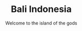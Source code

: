 ---
layout: product-travel-guides
slug: bali-indonesia
title: Bali Indonesia
subtitle: Welcome to the island of the gods
description: Lorem ipsum dolor sit amet consectetur adipisicing elit. Eum, id quod corporis magni ipsam omnis labore sit commodi cum. Quos, consequatur accusantium? Ut corporis qui architecto. Labore nisi alias placeat.
price: 25
featured-image: /uploads/travel/travel-6.jpg
gallery: 
  - image: /uploads/presets/ocean-blues-before-1.jpg
    alt-text: a short description
  - image: /uploads/presets/ocean-blues-before-2.jpg
    alt-text: a short description
  - image: /uploads/presets/ocean-blues-before-3.jpg
    alt-text: a short description
  - image: /uploads/presets/ocean-blues-before-4.jpg
    alt-text: a short description
  - image: /uploads/presets/ocean-blues-before-5.jpg
    alt-text: a short description
  - image: /uploads/presets/ocean-blues-before-6.jpg
    alt-text: a short description
table-of-contents: 
  - title: Where to eat
    description: This is an answer that's only shown when you click on it. 
  - title: Where to sleep
    description: This is an answer that's only shown when you click on it. 
  - title: Where to play
    description: This is an answer that's only shown when you click on it. 
  - title: Where to drink
    description: This is an answer that's only shown when you click on it.
whats-included_html: |
    <ul class="list-disc list-inside">
        <li> 12 detailed maps </li>
        <li> 7 how to guides </li>
        <li> 5 language instructions </li>
        <li> 13 helpful tips </li>
        <li> 12 detailed maps </li>
        <li> 7 how to guides </li>
        <li> 5 language instructions </li>
        <li> 13 helpful tips </li>
    </ul>
---